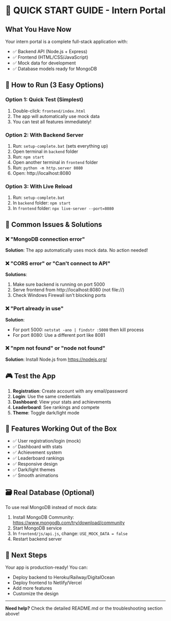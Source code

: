 # 🚀 QUICK START GUIDE - Intern Portal

## What You Have Now

Your intern portal is a complete full-stack application with:
- ✅ Backend API (Node.js + Express)
- ✅ Frontend (HTML/CSS/JavaScript)
- ✅ Mock data for development
- ✅ Database models ready for MongoDB

## 🎯 How to Run (3 Easy Options)

### Option 1: Quick Test (Simplest)
1. Double-click: `frontend/index.html`
2. The app will automatically use mock data
3. You can test all features immediately!

### Option 2: With Backend Server
1. Run: `setup-complete.bat` (sets everything up)
2. Open terminal in `backend` folder
3. Run: `npm start`
4. Open another terminal in `frontend` folder  
5. Run: `python -m http.server 8080`
6. Open: http://localhost:8080

### Option 3: With Live Reload
1. Run: `setup-complete.bat` 
2. In `backend` folder: `npm start`
3. In `frontend` folder: `npx live-server --port=8080`

## 🔧 Common Issues & Solutions

### ❌ "MongoDB connection error"
**Solution**: The app automatically uses mock data. No action needed!

### ❌ "CORS error" or "Can't connect to API"
**Solutions**:
1. Make sure backend is running on port 5000
2. Serve frontend from http://localhost:8080 (not file://)
3. Check Windows Firewall isn't blocking ports

### ❌ "Port already in use"
**Solution**: 
- For port 5000: `netstat -ano | findstr :5000` then kill process
- For port 8080: Use a different port like 8081

### ❌ "npm not found" or "node not found"  
**Solution**: Install Node.js from https://nodejs.org/

## 🎮 Test the App

1. **Registration**: Create account with any email/password
2. **Login**: Use the same credentials
3. **Dashboard**: View your stats and achievements  
4. **Leaderboard**: See rankings and compete
5. **Theme**: Toggle dark/light mode

## 📱 Features Working Out of the Box

- ✅ User registration/login (mock)
- ✅ Dashboard with stats
- ✅ Achievement system
- ✅ Leaderboard rankings
- ✅ Responsive design
- ✅ Dark/light themes
- ✅ Smooth animations

## 🗃️ Real Database (Optional)

To use real MongoDB instead of mock data:

1. Install MongoDB Community: https://www.mongodb.com/try/download/community
2. Start MongoDB service
3. In `frontend/js/api.js`, change: `USE_MOCK_DATA = false`
4. Restart backend server

## 🚀 Next Steps

Your app is production-ready! You can:
- Deploy backend to Heroku/Railway/DigitalOcean
- Deploy frontend to Netlify/Vercel
- Add more features
- Customize the design

---

**Need help?** Check the detailed README.md or the troubleshooting section above!
